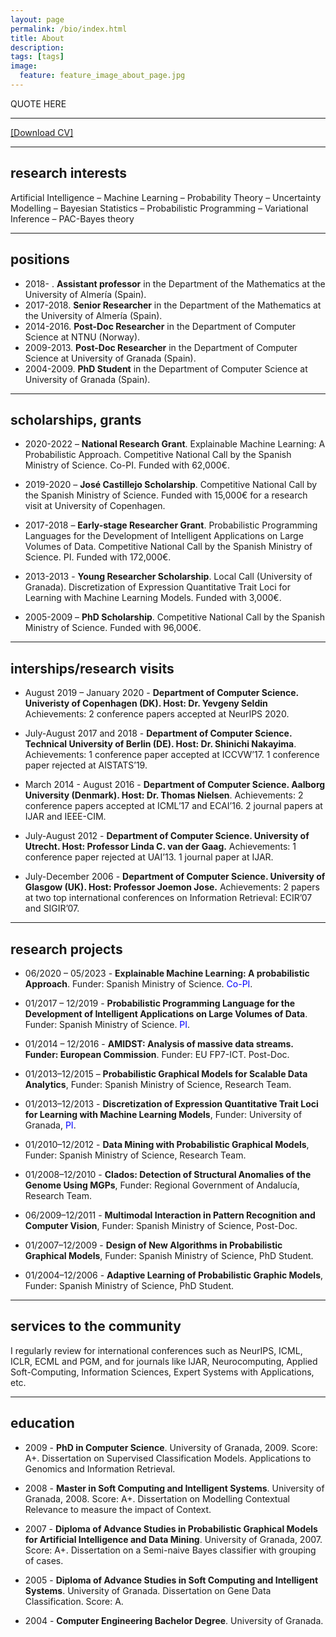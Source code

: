 ```yaml
---
layout: page
permalink: /bio/index.html
title: About
description: 
tags: [tags]
image:
  feature: feature_image_about_page.jpg
---
```


QUOTE HERE

---
[ [Download CV] ](/papers/CV.pdf)

---
## research interests

Artificial Intelligence – Machine Learning – Probability Theory – Uncertainty Modelling – Bayesian Statistics – Probabilistic Programming – Variational Inference – PAC-Bayes theory

---
## positions

- 2018- . **Assistant professor** in the Department of the Mathematics at the University of Almería (Spain).
- 2017-2018. **Senior Researcher** in the Department of the Mathematics at the University of Almería (Spain).
- 2014-2016. **Post-Doc Researcher** in the Department of Computer Science at NTNU (Norway). 
- 2009-2013. **Post-Doc Researcher** in the Department of Computer Science at University of Granada (Spain). 
- 2004-2009. **PhD Student** in the Department of Computer Science at University of Granada (Spain). 


---
## scholarships, grants 

- 2020-2022 – **National Research Grant**. Explainable Machine 
Learning: A Probabilistic Approach. Competitive National Call 
by the Spanish Ministry of Science. Co-PI. Funded with 
62,000€. 

- 2019-2020 – **José Castillejo Scholarship**. Competitive National Call 
by the Spanish Ministry of Science. Funded with 15,000€ for a 
research visit at University of Copenhagen. 

- 2017-2018 – **Early-stage Researcher Grant**. Probabilistic 
Programming Languages for the Development of Intelligent 
Applications on Large Volumes of Data. Competitive National 
Call by the Spanish Ministry of Science. PI. Funded with 
172,000€. 

- 2013-2013 - **Young Researcher Scholarship**. Local Call (University of 
Granada). Discretization of Expression Quantitative Trait Loci for Learning with Machine Learning Models. Funded with 3,000€. 

- 2005-2009 – **PhD Scholarship**. Competitive National Call by the 
Spanish Ministry of Science. Funded with 96,000€. 

---
## interships/research visits

- August 2019 – January 2020 -  **Department of Computer Science. 
Univeristy of Copenhagen (DK). Host: Dr. Yevgeny Seldin** 
Achievements: 2 conference papers accepted at NeurIPS 2020. 

- July-August 2017 and 2018 -  **Department of Computer Science. 
Technical University of Berlin (DE). Host: Dr. Shinichi Nakayima**. 
Achievements: 1 conference paper accepted at ICCVW’17. 
1 conference paper rejected at AISTATS’19. 

- March 2014 - August 2016 -  **Department of Computer Science. 
Aalborg University (Denmark). Host: Dr. Thomas Nielsen**. 
Achievements: 2 conference papers accepted at ICML’17 and ECAI’16. 2 journal papers at IJAR and IEEE-CIM. 

- July-August 2012 - **Department of Computer Science. University of 
Utrecht. Host: Professor Linda C. van der Gaag.** 
Achievements:  1 conference paper rejected at UAI’13. 1 journal paper at IJAR. 

- July-December 2006 -  **Department of Computer Science. University 
of Glasgow (UK). Host: Professor Joemon Jose.** 
Achievements: 2 papers at two top international conferences 
on Information Retrieval: ECIR’07 and SIGIR’07. 

---
## research projects

- 06/2020 – 05/2023 - **Explainable Machine Learning: A probabilistic 
Approach**. Funder: Spanish Ministry of Science. <span style="color:blue">Co-PI</span>.

- 01/2017 – 12/2019 - **Probabilistic Programming Language for the 
Development of Intelligent Applications on Large Volumes of Data**. Funder: Spanish Ministry of Science.  <span style="color:blue">PI</span>.

- 01/2014 – 12/2016 - **AMIDST: Analysis of massive data streams. Funder: 
European Commission**. Funder: EU FP7-ICT. Post-Doc.

- 01/2013–12/2015 – **Probabilistic Graphical Models for Scalable Data 
Analytics**, Funder: Spanish Ministry of Science, Research Team.


- 01/2013–12/2013 - **Discretization of Expression Quantitative Trait Loci 
for Learning with Machine Learning Models**, Funder: University 
of Granada, <span style="color:blue">PI</span>. 

- 01/2010–12/2012 - **Data Mining with Probabilistic Graphical Models**, 
Funder: Spanish Ministry of Science, Research Team.

- 01/2008–12/2010 -  **Clados: Detection of Structural Anomalies of the 
Genome Using MGPs**, Funder: Regional Government of Andalucía, 
Research Team. 

- 06/2009–12/2011 - **Multimodal Interaction in Pattern Recognition and 
Computer Vision**, Funder: Spanish Ministry of Science, Post-Doc.

- 01/2007–12/2009 - **Design of New Algorithms in Probabilistic Graphical 
Models**, Funder: Spanish Ministry of Science, PhD Student.

- 01/2004–12/2006 - **Adaptive Learning of Probabilistic Graphic Models**, 
Funder: Spanish Ministry of Science, PhD Student.



---
## services to the community

I regularly review for international conferences such as NeurIPS, ICML, ICLR, ECML and PGM, and for journals like IJAR, Neurocomputing, Applied Soft-Computing, Information Sciences, Expert Systems with Applications, etc.  


---
## education


- 2009 - **PhD in Computer Science**. University of Granada, 2009. Score: A+. Dissertation on Supervised Classification Models. 
Applications to Genomics and Information Retrieval.

- 2008 - **Master in Soft Computing and Intelligent Systems**. University 
of Granada, 2008.  Score: A+.  Dissertation on Modelling 
Contextual Relevance to measure the impact of Context. 

- 2007 - **Diploma of Advance Studies in Probabilistic Graphical 
Models for Artificial Intelligence and Data Mining**. University of 
Granada, 2007. Score: A+. Dissertation on a Semi-naive Bayes 
classifier with grouping of cases. 

- 2005 - **Diploma of Advance Studies in Soft Computing and 
Intelligent Systems**. University of Granada. Dissertation on 
Gene Data Classification. Score: A. 

- 2004 - **Computer Engineering Bachelor Degree**. University of 
Granada. 




<!---
---

## publications
My field of research has focused on the field of machine learning from a
probabilistic approach through probabilistic graphical models and Bayesian statistics.
As a result of this work, I have published 22 articles in journals indexed in the JCR
(10 of them in journals of the first quartile), 1 book chapter and 30 articles in relevant
international conferences in their field of interest, where three of them are
established international conferences as a reference in the area (Core A*). In one of
them being the only author. I am reviewer for conferences such as ECML, ICML, ICLR and NIPS. 
He also participates or has participated
as a reviewer in prestigious journals in the area such as Information Sciences,
IEEE Transactions Systems, Menand Cybernetics Part B, Journal of the American Statistical
Association, Knolwedge-based Systems and Journal of Machine Learning Research.

---

## research projects

I am a principal investigator of a project for young researchers of the Ministry of
Economy and Competitiveness with a budget of 172 thousand euros. I have also been
principal investigator of the project "Discretization of expression quantitative
trait loci for learning with machine learning models" funded in a competitive call
at the University of Granada. In addition, it has participated in 1 a European project,
6 research projects of the national research plan, 1 project of the AVANZA2 plan and
2 projects of the Andalusian science program, among others.

---

## technology transfer

I has also worked on different problems of technology transfer in collaboration
with companies from different sectors: Gobile, for problems of customer sectorization;
Gobile, for problems of geographic prediction of crimes; Corporate Credit Bank,
for a problem of early identification of defaults; Daimler, for a problem of
recognition of traffic maneuvers; and Verdande Technology, for the early detection
of problems in oil drilling.

-->


